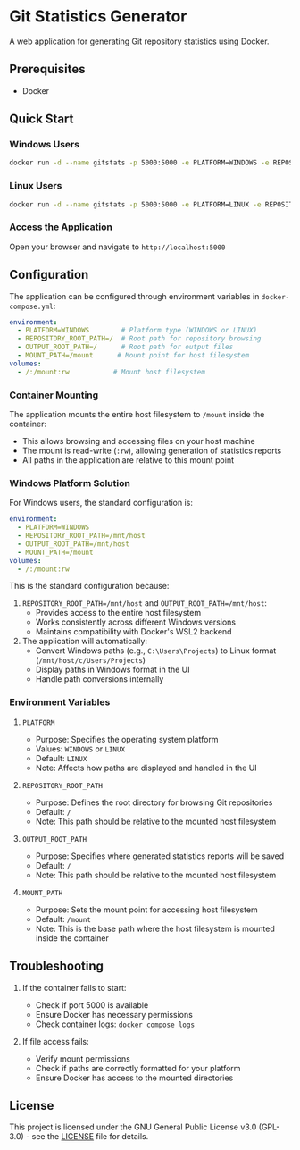 # Git Statistics Generator

A web application for generating Git repository statistics using Docker.

## Prerequisites

- Docker

## Quick Start

### Windows Users

```bash
docker run -d --name gitstats -p 5000:5000 -e PLATFORM=WINDOWS -e REPOSITORY_ROOT_PATH=/mnt/host -e OUTPUT_ROOT_PATH=/mnt/host -e MOUNT_PATH=/mount -v /:/mount:rw --privileged yinshe/gitstats
```

### Linux Users

```bash
docker run -d --name gitstats -p 5000:5000 -e PLATFORM=LINUX -e REPOSITORY_ROOT_PATH=/ -e OUTPUT_ROOT_PATH=/ -e MOUNT_PATH=/mount -v /:/mount:rw --privileged yinshe/gitstats
```

### Access the Application

Open your browser and navigate to `http://localhost:5000`

## Configuration

The application can be configured through environment variables in `docker-compose.yml`:

```yaml
environment:
  - PLATFORM=WINDOWS        # Platform type (WINDOWS or LINUX)
  - REPOSITORY_ROOT_PATH=/  # Root path for repository browsing
  - OUTPUT_ROOT_PATH=/      # Root path for output files
  - MOUNT_PATH=/mount      # Mount point for host filesystem
volumes:
  - /:/mount:rw           # Mount host filesystem
```

### Container Mounting

The application mounts the entire host filesystem to `/mount` inside the container:
- This allows browsing and accessing files on your host machine
- The mount is read-write (`:rw`), allowing generation of statistics reports
- All paths in the application are relative to this mount point

### Windows Platform Solution

For Windows users, the standard configuration is:
```yaml
environment:
  - PLATFORM=WINDOWS
  - REPOSITORY_ROOT_PATH=/mnt/host
  - OUTPUT_ROOT_PATH=/mnt/host
  - MOUNT_PATH=/mount
volumes:
  - /:/mount:rw
```

This is the standard configuration because:
1. `REPOSITORY_ROOT_PATH=/mnt/host` and `OUTPUT_ROOT_PATH=/mnt/host`:
   - Provides access to the entire host filesystem
   - Works consistently across different Windows versions
   - Maintains compatibility with Docker's WSL2 backend
2. The application will automatically:
   - Convert Windows paths (e.g., `C:\Users\Projects`) to Linux format (`/mnt/host/c/Users/Projects`)
   - Display paths in Windows format in the UI
   - Handle path conversions internally

### Environment Variables

1. `PLATFORM`
   - Purpose: Specifies the operating system platform
   - Values: `WINDOWS` or `LINUX`
   - Default: `LINUX`
   - Note: Affects how paths are displayed and handled in the UI

2. `REPOSITORY_ROOT_PATH`
   - Purpose: Defines the root directory for browsing Git repositories
   - Default: `/`
   - Note: This path should be relative to the mounted host filesystem

3. `OUTPUT_ROOT_PATH`
   - Purpose: Specifies where generated statistics reports will be saved
   - Default: `/`
   - Note: This path should be relative to the mounted host filesystem

4. `MOUNT_PATH`
   - Purpose: Sets the mount point for accessing host filesystem
   - Default: `/mount`
   - Note: This is the base path where the host filesystem is mounted inside the container

## Troubleshooting

1. If the container fails to start:
   - Check if port 5000 is available
   - Ensure Docker has necessary permissions
   - Check container logs: `docker compose logs`

2. If file access fails:
   - Verify mount permissions
   - Check if paths are correctly formatted for your platform
   - Ensure Docker has access to the mounted directories

## License

This project is licensed under the GNU General Public License v3.0 (GPL-3.0) - see the [LICENSE](LICENSE) file for details.